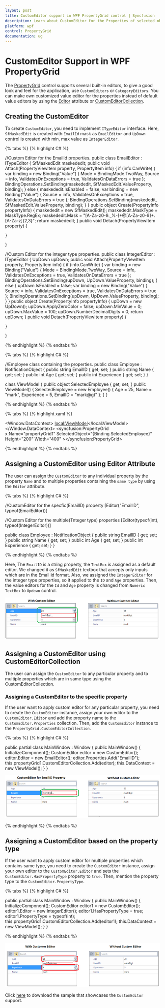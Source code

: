 ```yaml
---
layout: post
title: CustomEditor support in WPF PropertyGrid control | Syncfusion
description: Learn about CustomEditor for the Properties of selected object in Syncfusion WPF PropertyGrid control and more details.
platform: wpf
control: PropertyGrid 
documentation: ug
---
```


# CustomEditor Support in WPF PropertyGrid

The [PropertyGrid](https://www.syncfusion.com/wpf-ui-controls/propertygrid) control supports several built-in editors, to give a good look and feel for the application, use `CustomEditors` or `CategoryEditors`. You can make own customized value editor for the properties instead of default value editors by using the [Editor](https://docs.microsoft.com/en-us/dotnet/api/system.componentmodel.editorattribute?view=netframework-4.8) attribute or [CustomEditorCollection](https://help.syncfusion.com/cr/wpf/Syncfusion.PropertyGrid.Wpf~Syncfusion.Windows.PropertyGrid.PropertyGrid~CustomEditorCollection.html).

## Creating the CustomEditor 

To create `CustomEditor`, you need to implement `ITypeEditor` interface. Here, `SfMaskedEdit` is created with `EmailId` mask as `EmailEditor` and `UpDown` control is created with min, max value as `IntegerEditor`.

{% tabs %}
{% highlight C# %}

//Custom Editor for the EmailId properties.
public class EmailEditor : ITypeEditor {
    SfMaskedEdit maskededit;
    public void Attach(PropertyViewItem property, PropertyItem info) {
        if (info.CanWrite) {
            var binding = new Binding("Value") { Mode = BindingMode.TwoWay, Source = info, ValidatesOnExceptions = true, ValidatesOnDataErrors = true };
            BindingOperations.SetBinding(maskededit, SfMaskedEdit.ValueProperty, binding);
        }
        else {
            maskededit.IsEnabled = false;
            var binding = new Binding("Value") { Source = info, ValidatesOnExceptions = true, ValidatesOnDataErrors = true };
            BindingOperations.SetBinding(maskededit, SfMaskedEdit.ValueProperty, binding);
        }
    }
    public object Create(PropertyInfo propertyInfo) {
        maskededit = new SfMaskedEdit();
        maskededit.MaskType = MaskType.RegEx;
        maskededit.Mask = "[A-Za-z0-9._%-]+@[A-Za-z0-9]+.[A-Za-z]{2,3}";
        return maskededit;
    }
    public void Detach(PropertyViewItem property) {

    }
}

//Custom Editor for the integer type properties.
public class IntegerEditor : ITypeEditor {
    UpDown upDown;
    public void Attach(PropertyViewItem property, PropertyItem info) {
        if (info.CanWrite) {
            var binding = new Binding("Value") { Mode = BindingMode.TwoWay, Source = info, ValidatesOnExceptions = true, ValidatesOnDataErrors = true };
            BindingOperations.SetBinding(upDown, UpDown.ValueProperty, binding);
        }
        else {
            upDown.IsEnabled = false;
            var binding = new Binding("Value") { Source = info, ValidatesOnExceptions = true, ValidatesOnDataErrors = true };
            BindingOperations.SetBinding(upDown, UpDown.ValueProperty, binding);
        }
    }
    public object Create(PropertyInfo propertyInfo) {
        upDown = new UpDown();
        upDown.ApplyZeroColor = false;
        upDown.MinValue = 0;
        upDown.MaxValue = 100;
        upDown.NumberDecimalDigits = 0;
        return upDown;
    }
    public void Detach(PropertyViewItem property) {

    }
}

{% endhighlight  %}
{% endtabs %}

{% tabs %}
{% highlight C# %}

//Employee class containing the properties.
public class Employee : NotificationObject {
    public string EmailID { get; set; }
    public string Name { get; set; }
    public int Age { get; set; }
    public int Experience { get; set; }
}

class ViewModel {
    public object SelectedEmployee { get; set; }
    public ViewModel() {
        SelectedEmployee = new Employee() { Age = 25, Name = "mark", Experience = 5, EmailID = "mark@gt" };
    }
}

{% endhighlight  %}
{% endtabs %}

{% tabs %}
{% highlight xaml %}

<Window xmlns="http://schemas.microsoft.com/winfx/2006/xaml/presentation"
        xmlns:x="http://schemas.microsoft.com/winfx/2006/xaml"
        xmlns:d="http://schemas.microsoft.com/expression/blend/2008"
        xmlns:mc="http://schemas.openxmlformats.org/markup-compatibility/2006"
        xmlns:syncfusion="http://schemas.syncfusion.com/wpf"
        mc:Ignorable="d"
        Title="MainWindow" Height="450" Width="800">
    <Window.DataContext>
        <local:ViewModel></local:ViewModel>
    </Window.DataContext>
    <Grid>
        <syncfusion:PropertyGrid x:Name="propertyGrid1" SelectedObject="{Binding SelectedEmployee}" Height="200" Width="400" ></syncfusion:PropertyGrid>
    </Grid>
</Window>

{% endhighlight  %}
{% endtabs %}

## Assigning a CustomEditor using Editor Attribute

The user can assign the `CustomEditor` to any individual property by the property `Name` and to multiple properties containing the `same type` by using the `Editor` attribute.

{% tabs %}
{% highlight C# %}

//CustomEditor for the specfic(EmailID) property
[Editor("EmailID", typeof(EmailEditor))]

//Custom Editor for the multiple(Tnteger type) properties
[Editor(typeof(int), typeof(IntegerEditor))]

public class Employee : NotificationObject {
    public string EmailID { get; set; }
    public string Name { get; set; }
    public int Age { get; set; }
    public int Experience { get; set; }
}

{% endhighlight  %}
{% endtabs %}

Here, The `EmailID` is a string property, the `TextBox` is assigned as a default editor. We changed it as `SfMaskedEdit` textbox that accepts only inputs which are in the Email id format. Also, we assigned the `IntegerEditor` for the integer type properties, so it applied to the `ID` and `Age` properties. Then, the value editors for the `Id` and `Age` property is changed from `Numeric TextBox` to `Updown` control.

![Property grid with specified custom attribute](CustomEditor-support_images/CustomEditor-Attribute.png)

## Assigning a CustomEditor using CustomEditorCollection

The user can assign the `CustomEditor` to any particular property and to multiple properties which are in same type using the CustomEditorCollection. 

### Assigning a CustomEditor to the specific property

If the user want to apply custom editor for any particular property, you need to create the `CustomEditor` instance, assign your own editor to the `CustomEditor.Editor` and add the property name to the `CustomEditor.Properties` collection. Then, add the `CustomEditor` instance to the `PropertyGrid.CustomEditorCollection`.

{% tabs %}
{% highlight C# %}

public partial class MainWindow : Window {
    public MainWindow() {
        InitializeComponent();
        CustomEditor editor = new CustomEditor();
        editor.Editor = new EmailEditor();
        editor.Properties.Add("EmailID");
        this.propertyGrid1.CustomEditorCollection.Add(editor);
        this.DataContext = new ViewModel();
    }
}

![CustomEditor applied for EmailID property](CustomEditor-support_images/CustomEditor-Collection1.png)


{% endhighlight  %}
{% endtabs %}

## Assigning a CustomEditor based on the property type

If the user want to apply custom editor for multiple properties which contains same type, you need to create the `CustomEditor` instance, assign your own editor to the `CustomEditor.Editor` and sets the `CustomEditor.HasPropertyType`  property  to `true`. Then, mention the property type to the `CustomEditor.PropertyType`.

{% tabs %}
{% highlight C# %}

public partial class MainWindow : Window {
    public MainWindow() {
        InitializeComponent();
        CustomEditor editor1 = new CustomEditor();
        editor1.Editor = new IntegerEditor();
        editor1.HasPropertyType = true;
        editor1.PropertyType = typeof(int);
        this.propertyGrid1.CustomEditorCollection.Add(editor1);
        this.DataContext = new ViewModel();
    }
}

{% endhighlight  %}
{% endtabs %}

![CustomEditor applied for integer type properties](CustomEditor-support_images/CustomEditor-Collection2.png)

Click [here](https://github.com/SyncfusionExamples/wpf-property-grid-examples/tree/master/Samples/PropertyGrid-CustomEditor) to download the sample that showcases the `CustomEditor` support.
